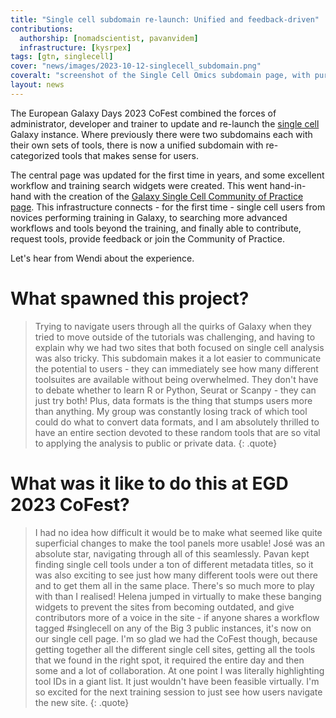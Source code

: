 ```yaml
---
title: "Single cell subdomain re-launch: Unified and feedback-driven"
contributions:
  authorship: [nomadscientist, pavanvidem]
  infrastructure: [kysrpex]
tags: [gtn, singlecell]
cover: "news/images/2023-10-12-singlecell_subdomain.png"
coveralt: "screenshot of the Single Cell Omics subdomain page, with purple mastheader, Single Cell Tools categories along the side, and an updated logo combining the Single Cell Omics connected cells image with the Human Cell Atlas blue embyro logo"
layout: news
---
```


The European Galaxy Days 2023 CoFest combined the forces of administrator, developer and trainer to update and re-launch the [single cell](https://singlecell.usegalaxy.eu) Galaxy instance. Where previously there were two subdomains each with their own sets of tools, there is now a unified subdomain with re-categorized tools that makes sense for users.

The central page was updated for the first time in years, and some excellent workflow and training search widgets were created. This went hand-in-hand with the creation of the [Galaxy Single Cell Community of Practice page](https://galaxyproject.org/projects/singlecell/).
This infrastructure connects - for the first time - single cell users from novices performing training in Galaxy, to searching more advanced workflows and tools beyond the training, and finally able to contribute, request tools, provide feedback or join the Community of Practice.

Let's hear from Wendi about the experience.

# What spawned this project?

> Trying to navigate users through all the quirks of Galaxy when they tried to move outside of the tutorials was challenging, and having to explain why we had two sites that both focused on single cell analysis was also tricky. This subdomain makes it a lot easier to communicate the potential to users - they can immediately see how many different toolsuites are available without being overwhelmed. They don't have to debate whether to learn R or Python, Seurat or Scanpy - they can just try both! Plus, data formats is the thing that stumps users more than anything. My group was constantly losing track of which tool could do what to convert data formats, and I am absolutely thrilled to have an entire section devoted to these random tools that are so vital to applying the analysis to public or private data.
{: .quote}

# What was it like to do this at EGD 2023 CoFest?

> I had no idea how difficult it would be to make what seemed like quite superficial changes to make the tool panels more usable! José was an absolute star, navigating through all of this seamlessly. Pavan kept finding single cell tools under a ton of different metadata titles, so it was also exciting to see just how many different tools were out there and to get them all in the same place. There's so much more to play with than I realised! Helena jumped in virtually to make these banging widgets to prevent the sites from becoming outdated, and give contributors more of a voice in the site - if anyone shares a workflow tagged #singlecell on any of the Big 3 public instances, it's now on our single cell page. I'm so glad we had the CoFest though, because getting together all the different single cell sites, getting all the tools that we found in the right spot, it required the entire day and then some and a lot of collaboration. At one point I was literally highlighting tool IDs in a giant list. It just wouldn't have been feasible virtually. I'm so excited for the next training session to just see how users navigate the new site.
{: .quote}
